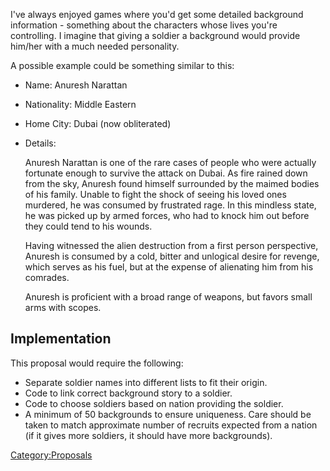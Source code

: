 I've always enjoyed games where you'd get some detailed background
information - something about the characters whose lives you're
controlling. I imagine that giving a soldier a background would provide
him/her with a much needed personality.

A possible example could be something similar to this:

- Name: Anuresh Narattan

<!-- -->

- Nationality: Middle Eastern

<!-- -->

- Home City: Dubai (now obliterated)

<!-- -->

- Details:

  Anuresh Narattan is one of the rare cases of people who were actually
  fortunate enough to survive the attack on Dubai. As fire rained down
  from the sky, Anuresh found himself surrounded by the maimed bodies of
  his family. Unable to fight the shock of seeing his loved ones
  murdered, he was consumed by frustrated rage. In this mindless state,
  he was picked up by armed forces, who had to knock him out before they
  could tend to his wounds.

  Having witnessed the alien destruction from a first person
  perspective, Anuresh is consumed by a cold, bitter and unlogical
  desire for revenge, which serves as his fuel, but at the expense of
  alienating him from his comrades.

  Anuresh is proficient with a broad range of weapons, but favors small
  arms with scopes.

## Implementation

This proposal would require the following:

- Separate soldier names into different lists to fit their origin.
- Code to link correct background story to a soldier.
- Code to choose soldiers based on nation providing the soldier.
- A minimum of 50 backgrounds to ensure uniqueness. Care should be taken
  to match approximate number of recruits expected from a nation (if it
  gives more soldiers, it should have more backgrounds).

[Category:Proposals](Category:Proposals "wikilink")